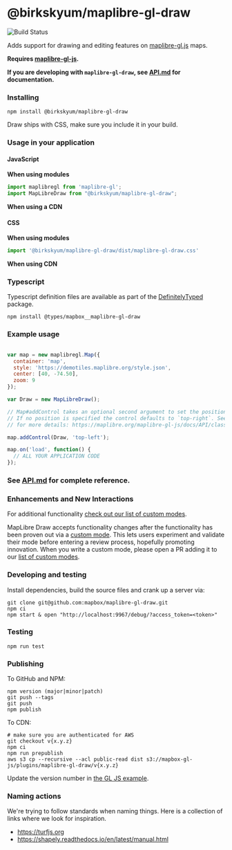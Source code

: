 # @birkskyum/maplibre-gl-draw

![Build Status](https://github.com/mapbox/maplibre-gl-draw/actions/workflows/main.yml/badge.svg)

Adds support for drawing and editing features on [maplibre-gl.js](https://maplibre.org/maplibre-gl-js/docs/) maps. 

**Requires [maplibre-gl-js](https://github.com/mapbox/mapbox-gl-js).**

**If you are developing with `maplibre-gl-draw`, see [API.md](https://github.com/mapbox/maplibre-gl-draw/blob/main/docs/API.md) for documentation.**

### Installing

```
npm install @birkskyum/maplibre-gl-draw
```

Draw ships with CSS, make sure you include it in your build.

### Usage in your application

#### JavaScript

**When using modules**

```js
import maplibregl from 'maplibre-gl';
import MapLibreDraw from "@birkskyum/maplibre-gl-draw";
```

**When using a CDN**


#### CSS

**When using modules**
 ```js
import '@birkskyum/maplibre-gl-draw/dist/maplibre-gl-draw.css'
 ```

**When using CDN**


### Typescript

Typescript definition files are available as part of the [DefinitelyTyped](https://github.com/DefinitelyTyped/DefinitelyTyped/tree/master/types/mapbox__maplibre-gl-draw) package.

```
npm install @types/mapbox__maplibre-gl-draw
```

### Example usage

```js

var map = new maplibregl.Map({
  container: 'map',
  style: 'https://demotiles.maplibre.org/style.json',
  center: [40, -74.50],
  zoom: 9
});

var Draw = new MapLibreDraw();

// Map#addControl takes an optional second argument to set the position of the control.
// If no position is specified the control defaults to `top-right`. See the docs
// for more details: https://maplibre.org/maplibre-gl-js/docs/API/classes/Map/#addcontrol

map.addControl(Draw, 'top-left');

map.on('load', function() {
  // ALL YOUR APPLICATION CODE
});
```

### See [API.md](https://github.com/birkskyum/maplibre-gl-draw/blob/main/docs/API.md) for complete reference.

### Enhancements and New Interactions

For additional functionality [check out our list of custom modes](https://github.com/mapbox/maplibre-gl-draw/blob/main/docs/MODES.md#available-custom-modes).

MapLibre Draw accepts functionality changes after the functionality has been proven out via a [custom mode](https://github.com/maplibre/maplibre-gl-draw/blob/main/docs/MODES.md#creating-modes-for-maplibre-draw). This lets users experiment and validate their mode before entering a review process, hopefully promoting innovation. When you write a custom mode, please open a PR adding it to our [list of custom modes](https://github.com/maplibre/maplibre-gl-draw/blob/main/docs/MODES.md#available-custom-modes).

### Developing and testing

Install dependencies, build the source files and crank up a server via:

```
git clone git@github.com:mapbox/maplibre-gl-draw.git
npm ci
npm start & open "http://localhost:9967/debug/?access_token=<token>"
```

### Testing

```
npm run test
```

### Publishing

To GitHub and NPM:

```
npm version (major|minor|patch)
git push --tags
git push
npm publish
```

To CDN:

```
# make sure you are authenticated for AWS
git checkout v{x.y.z}
npm ci
npm run prepublish
aws s3 cp --recursive --acl public-read dist s3://mapbox-gl-js/plugins/maplibre-gl-draw/v{x.y.z}
```

Update the version number in [the GL JS example](https://github.com/mapbox/mapbox-gl-js/blob/publisher-production/docs/pages/example/maplibre-gl-draw.html).

### Naming actions

We're trying to follow standards when naming things. Here is a collection of links where we look for inspiration.

- https://turfjs.org
- https://shapely.readthedocs.io/en/latest/manual.html
